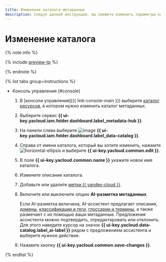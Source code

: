 ```yaml
---
title: Изменение каталога метаданных
description: Следуя данной инструкции, вы сможете изменить параметры каталога метаданных в {{ data-catalog-full-name }}.
---
```


# Изменение каталога


{% note info %}

{% include [preview-tp](../../../_includes/preview-tp.md) %}

{% endnote %}


{% list tabs group=instructions %}

- Консоль управления {#console}

    1. В [консоли управления]({{ link-console-main }}) выберите [каталог ресурсов](../../../resource-manager/concepts/resources-hierarchy.md#folder), в котором нужно изменить каталог метаданных.
    1. Выберите сервис **{{ ui-key.yacloud.iam.folder.dashboard.label_metadata-hub }}**.
    1. На панели слева выберите ![image](../../../_assets/console-icons/folder-magnifier.svg) **{{ ui-key.yacloud.iam.folder.dashboard.label_data-catalog }}**.
    1. Справа от имени каталога, который вы хотите изменить, нажмите ![horizontal-ellipsis](../../../_assets/horizontal-ellipsis.svg) и выберите **{{ ui-key.yacloud.common.edit }}**.
    1. В поле **{{ ui-key.yacloud.common.name }}** укажите новое имя каталога.
    1. Измените описание каталога.
    1. Добавьте или удалите [метки {{ yandex-cloud }}](../../../resource-manager/concepts/labels.md).
    1. Включите или выключите опцию **AI-разметка метаданных**.
    
        Если AI-разметка включена, AI-ассистент предлагает описания, [домены](../../concepts/data-catalog.md#domains-and-subdomains), [классификации и теги](../../concepts/data-catalog.md#classifications-and-tags), [глоссарии и термины](../../concepts/data-catalog.md#glossaries-and-terms), а также размечает с их помощью ваши метаданные. Предложения ассистента можно подтвердить, отредактировать или отклонить. Для этого наведите курсор на значок **{{ ui-key.yacloud.data-catalog.label_ai-label }}** рядом с предложением ассистента и выберите нужное действие.

    1. Нажмите кнопку **{{ ui-key.yacloud.common.save-changes }}**.

{% endlist %}
